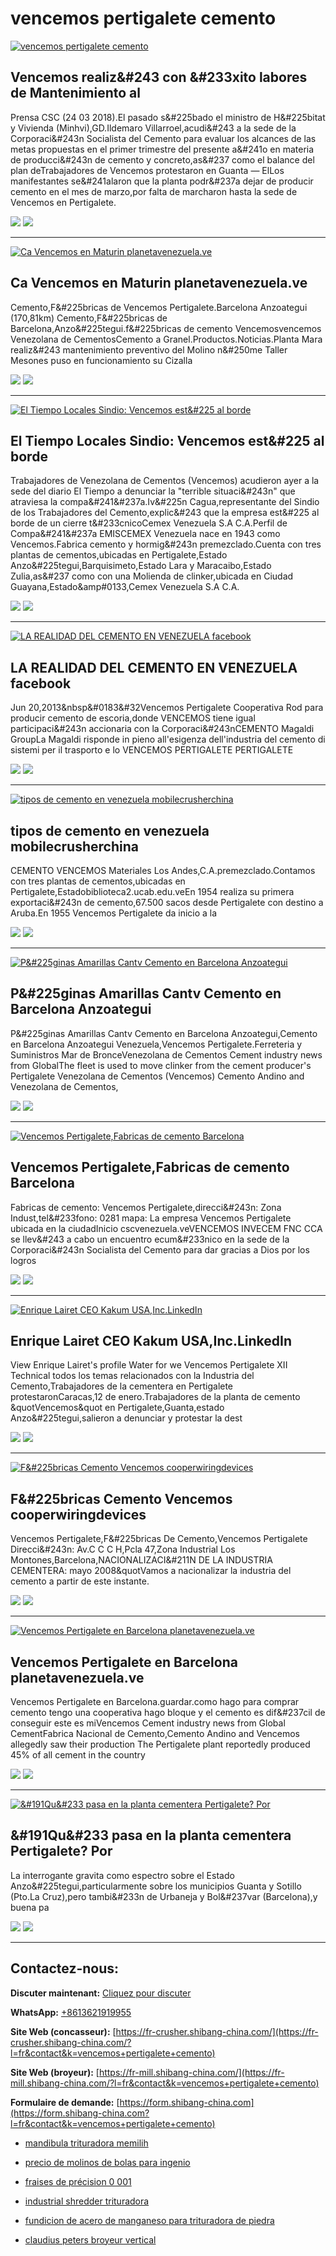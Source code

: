 # vencemos pertigalete cemento

<a href="https://swt.shibang-china.com/?l=fr&img&k=vencemos+pertigalete+cemento" target="_blank">![vencemos pertigalete cemento](http://static.shibang-china.com/all-800x300/680.jpg)</a>

## Vencemos realiz&#243 con &#233xito labores de Mantenimiento al
Prensa CSC (24 03 2018).El pasado s&#225bado el ministro de H&#225bitat y Vivienda (Minhvi),GD.Ildemaro Villarroel,acudi&#243 a la sede de la Corporaci&#243n Socialista del Cemento para evaluar los alcances de las metas propuestas en el primer trimestre del presente a&#241o en materia de producci&#243n de cemento y concreto,as&#237 como el balance del plan deTrabajadores de Vencemos protestaron en Guanta — ElLos manifestantes se&#241alaron que la planta podr&#237a dejar de producir cemento en el mes de marzo,por falta de marcharon hasta la sede de Vencemos en Pertigalete.


<a href="https://whatsapp.shibangsoft.com/WhatsApp.php" target="_blank" title="WhatsApp">![](http://static.shibang-china.com/icon/whatsapp.png)</a> <a href="https://swt.shibang-china.com/?l=fr&icon&k=vencemos+pertigalete+cemento" target="_blank">![](http://static.shibang-china.com/icon/chat-fr.png)</a>

---

<a href="https://swt.shibang-china.com/?l=fr&img&k=vencemos+pertigalete+cemento" target="_blank">![Ca Vencemos en Maturin planetavenezuela.ve](http://static.shibang-china.com/all-800x300/659.jpg)</a>

## Ca Vencemos en Maturin planetavenezuela.ve
Cemento,F&#225bricas de Vencemos Pertigalete.Barcelona Anzoategui (170,81km) Cemento,F&#225bricas de Barcelona,Anzo&#225tegui.f&#225bricas de cemento Vencemosvencemos Venezolana de CementosCemento a Granel.Productos.Noticias.Planta Mara realiz&#243 mantenimiento preventivo del Molino n&#250me Taller Mesones puso en funcionamiento su Cizalla


<a href="https://whatsapp.shibangsoft.com/WhatsApp.php" target="_blank" title="WhatsApp">![](http://static.shibang-china.com/icon/whatsapp.png)</a> <a href="https://swt.shibang-china.com/?l=fr&icon&k=vencemos+pertigalete+cemento" target="_blank">![](http://static.shibang-china.com/icon/chat-fr.png)</a>

---

<a href="https://swt.shibang-china.com/?l=fr&img&k=vencemos+pertigalete+cemento" target="_blank">![El Tiempo Locales Sindio: Vencemos est&#225 al borde](http://static.shibang-china.com/all-800x300/609.jpg)</a>

## El Tiempo Locales Sindio: Vencemos est&#225 al borde
Trabajadores de Venezolana de Cementos (Vencemos) acudieron ayer a la sede del diario El Tiempo a denunciar la "terrible situaci&#243n" que atraviesa la compa&#241&#237a.Iv&#225n Cagua,representante del Sindio de los Trabajadores del Cemento,explic&#243 que la empresa est&#225 al borde de un cierre t&#233cnicoCemex Venezuela S.A C.A.Perfil de Compa&#241&#237a EMISCEMEX Venezuela nace en 1943 como Vencemos.Fabrica cemento y hormig&#243n premezclado.Cuenta con tres plantas de cementos,ubicadas en Pertigalete,Estado Anzo&#225tegui,Barquisimeto,Estado Lara y Maracaibo,Estado Zulia,as&#237 como con una Molienda de clinker,ubicada en Ciudad Guayana,Estado&amp#0133,Cemex Venezuela S.A C.A.


<a href="https://whatsapp.shibangsoft.com/WhatsApp.php" target="_blank" title="WhatsApp">![](http://static.shibang-china.com/icon/whatsapp.png)</a> <a href="https://swt.shibang-china.com/?l=fr&icon&k=vencemos+pertigalete+cemento" target="_blank">![](http://static.shibang-china.com/icon/chat-fr.png)</a>

---

<a href="https://swt.shibang-china.com/?l=fr&img&k=vencemos+pertigalete+cemento" target="_blank">![LA REALIDAD DEL CEMENTO EN VENEZUELA facebook](http://static.shibang-china.com/all-800x300/992.jpg)</a>

## LA REALIDAD DEL CEMENTO EN VENEZUELA facebook
Jun 20,2013&nbsp&#0183&#32Vencemos Pertigalete Cooperativa Rod para producir cemento de escoria,donde VENCEMOS tiene igual participaci&#243n accionaria con la Corporaci&#243nCEMENTO Magaldi GroupLa Magaldi risponde in pieno all'esigenza dell'industria del cemento di sistemi per il trasporto e lo VENCEMOS PERTIGALETE PERTIGALETE


<a href="https://whatsapp.shibangsoft.com/WhatsApp.php" target="_blank" title="WhatsApp">![](http://static.shibang-china.com/icon/whatsapp.png)</a> <a href="https://swt.shibang-china.com/?l=fr&icon&k=vencemos+pertigalete+cemento" target="_blank">![](http://static.shibang-china.com/icon/chat-fr.png)</a>

---

<a href="https://swt.shibang-china.com/?l=fr&img&k=vencemos+pertigalete+cemento" target="_blank">![tipos de cemento en venezuela mobilecrusherchina](http://static.shibang-china.com/all-800x300/550.jpg)</a>

## tipos de cemento en venezuela mobilecrusherchina
CEMENTO VENCEMOS Materiales Los Andes,C.A.premezclado.Contamos con tres plantas de cementos,ubicadas en Pertigalete,Estadobiblioteca2.ucab.edu.veEn 1954 realiza su primera exportaci&#243n de cemento,67.500 sacos desde Pertigalete con destino a Aruba.En 1955 Vencemos Pertigalete da inicio a la


<a href="https://whatsapp.shibangsoft.com/WhatsApp.php" target="_blank" title="WhatsApp">![](http://static.shibang-china.com/icon/whatsapp.png)</a> <a href="https://swt.shibang-china.com/?l=fr&icon&k=vencemos+pertigalete+cemento" target="_blank">![](http://static.shibang-china.com/icon/chat-fr.png)</a>

---

<a href="https://swt.shibang-china.com/?l=fr&img&k=vencemos+pertigalete+cemento" target="_blank">![P&#225ginas Amarillas Cantv Cemento en Barcelona Anzoategui](http://static.shibang-china.com/all-800x300/1239.jpg)</a>

## P&#225ginas Amarillas Cantv Cemento en Barcelona Anzoategui
P&#225ginas Amarillas Cantv Cemento en Barcelona Anzoategui,Cemento en Barcelona Anzoategui Venezuela,Vencemos Pertigalete.Ferreteria y Suministros Mar de BronceVenezolana de Cementos Cement industry news from GlobalThe fleet is used to move clinker from the cement producer's Pertigalete Venezolana de Cementos (Vencemos) Cemento Andino and Venezolana de Cementos,


<a href="https://whatsapp.shibangsoft.com/WhatsApp.php" target="_blank" title="WhatsApp">![](http://static.shibang-china.com/icon/whatsapp.png)</a> <a href="https://swt.shibang-china.com/?l=fr&icon&k=vencemos+pertigalete+cemento" target="_blank">![](http://static.shibang-china.com/icon/chat-fr.png)</a>

---

<a href="https://swt.shibang-china.com/?l=fr&img&k=vencemos+pertigalete+cemento" target="_blank">![Vencemos Pertigalete,Fabricas de cemento Barcelona](http://static.shibang-china.com/all-800x300/1519.jpg)</a>

## Vencemos Pertigalete,Fabricas de cemento Barcelona
Fabricas de cemento: Vencemos Pertigalete,direcci&#243n: Zona Indust,tel&#233fono: 0281 mapa: La empresa Vencemos Pertigalete ubicada en la ciudadInicio cscvenezuela.veVENCEMOS INVECEM FNC CCA se llev&#243 a cabo un encuentro ecum&#233nico en la sede de la Corporaci&#243n Socialista del Cemento para dar gracias a Dios por los logros


<a href="https://whatsapp.shibangsoft.com/WhatsApp.php" target="_blank" title="WhatsApp">![](http://static.shibang-china.com/icon/whatsapp.png)</a> <a href="https://swt.shibang-china.com/?l=fr&icon&k=vencemos+pertigalete+cemento" target="_blank">![](http://static.shibang-china.com/icon/chat-fr.png)</a>

---

<a href="https://swt.shibang-china.com/?l=fr&img&k=vencemos+pertigalete+cemento" target="_blank">![Enrique Lairet CEO Kakum USA,Inc.LinkedIn](http://static.shibang-china.com/all-800x300/491.jpg)</a>

## Enrique Lairet CEO Kakum USA,Inc.LinkedIn
View Enrique Lairet's profile Water for we Vencemos Pertigalete XII Technical todos los temas relacionados con la Industria del Cemento,Trabajadores de la cementera en Pertigalete protestaronCaracas,12 de enero.Trabajadores de la planta de cemento &quotVencemos&quot en Pertigalete,Guanta,estado Anzo&#225tegui,salieron a denunciar y protestar la dest


<a href="https://whatsapp.shibangsoft.com/WhatsApp.php" target="_blank" title="WhatsApp">![](http://static.shibang-china.com/icon/whatsapp.png)</a> <a href="https://swt.shibang-china.com/?l=fr&icon&k=vencemos+pertigalete+cemento" target="_blank">![](http://static.shibang-china.com/icon/chat-fr.png)</a>

---

<a href="https://swt.shibang-china.com/?l=fr&img&k=vencemos+pertigalete+cemento" target="_blank">![F&#225bricas Cemento Vencemos cooperwiringdevices](http://static.shibang-china.com/all-800x300/1340.jpg)</a>

## F&#225bricas Cemento Vencemos cooperwiringdevices
Vencemos Pertigalete,F&#225bricas De Cemento,Vencemos Pertigalete Direcci&#243n: Av.C C C H,Pcla 47,Zona Industrial Los Montones,Barcelona,NACIONALIZACI&#211N DE LA INDUSTRIA CEMENTERA: mayo 2008&quotVamos a nacionalizar la industria del cemento a partir de este instante.


<a href="https://whatsapp.shibangsoft.com/WhatsApp.php" target="_blank" title="WhatsApp">![](http://static.shibang-china.com/icon/whatsapp.png)</a> <a href="https://swt.shibang-china.com/?l=fr&icon&k=vencemos+pertigalete+cemento" target="_blank">![](http://static.shibang-china.com/icon/chat-fr.png)</a>

---

<a href="https://swt.shibang-china.com/?l=fr&img&k=vencemos+pertigalete+cemento" target="_blank">![Vencemos Pertigalete en Barcelona planetavenezuela.ve](http://static.shibang-china.com/all-800x300/1425.jpg)</a>

## Vencemos Pertigalete en Barcelona planetavenezuela.ve
Vencemos Pertigalete en Barcelona.guardar.como hago para comprar cemento tengo una cooperativa hago bloque y el cemento es dif&#237cil de conseguir este es miVencemos Cement industry news from Global CementFabrica Nacional de Cemento,Cemento Andino and Vencemos allegedly saw their production The Pertigalete plant reportedly produced 45% of all cement in the country


<a href="https://whatsapp.shibangsoft.com/WhatsApp.php" target="_blank" title="WhatsApp">![](http://static.shibang-china.com/icon/whatsapp.png)</a> <a href="https://swt.shibang-china.com/?l=fr&icon&k=vencemos+pertigalete+cemento" target="_blank">![](http://static.shibang-china.com/icon/chat-fr.png)</a>

---

<a href="https://swt.shibang-china.com/?l=fr&img&k=vencemos+pertigalete+cemento" target="_blank">![&#191Qu&#233 pasa en la planta cementera Pertigalete? Por](http://static.shibang-china.com/all-800x300/345.jpg)</a>

## &#191Qu&#233 pasa en la planta cementera Pertigalete? Por
La interrogante gravita como espectro sobre el Estado Anzo&#225tegui,particularmente sobre los municipios Guanta y Sotillo (Pto.La Cruz),pero tambi&#233n de Urbaneja y Bol&#237var (Barcelona),y buena pa

<a href="https://whatsapp.shibangsoft.com/WhatsApp.php" target="_blank" title="WhatsApp">![](http://static.shibang-china.com/icon/whatsapp.png)</a> <a href="https://swt.shibang-china.com/?l=fr&icon&k=vencemos+pertigalete+cemento" target="_blank">![](http://static.shibang-china.com/icon/chat-fr.png)</a>

---
## Contactez-nous:

**Discuter maintenant:** [Cliquez pour discuter](https://swt.shibang-china.com?l=fr&contact&k=vencemos+pertigalete+cemento)

**WhatsApp:**  [+8613621919955](https://whatsapp.shibangsoft.com/WhatsApp.php)

**Site Web (concasseur):** [https://fr-crusher.shibang-china.com/](https://fr-crusher.shibang-china.com/?l=fr&contact&k=vencemos+pertigalete+cemento)

**Site Web (broyeur):** [https://fr-mill.shibang-china.com/](https://fr-mill.shibang-china.com/?l=fr&contact&k=vencemos+pertigalete+cemento)

**Formulaire de demande:** [https://form.shibang-china.com](https://form.shibang-china.com?l=fr&contact&k=vencemos+pertigalete+cemento)

* [mandibula trituradora memilih](../63/mandibula%20trituradora%20memilih.md)

* [precio de molinos de bolas para ingenio](../63/precio%20de%20molinos%20de%20bolas%20para%20ingenio.md)

* [fraises de précision 0 001](../65/fraises%20de%20pr%C3%A9cision%200%20001.md)

* [industrial shredder trituradora](../64/industrial%20shredder%20trituradora.md)

* [fundicion de acero de manganeso para trituradora de piedra](../64/fundicion%20de%20acero%20de%20manganeso%20para%20trituradora%20de%20piedra.md)

* [claudius peters broyeur vertical](../61/claudius%20peters%20broyeur%20vertical.md)